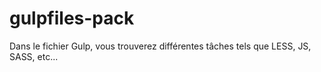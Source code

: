 # gulpfiles-pack

Dans le fichier Gulp, vous trouverez différentes tâches tels que LESS, JS, SASS, etc...
